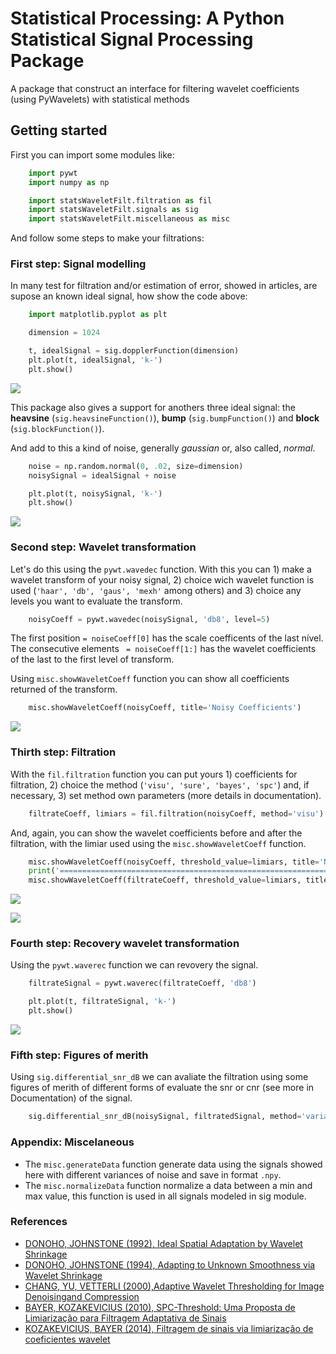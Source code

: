 # Statistical Processing: A Python Statistical Signal Processing Package

A package that construct an interface for filtering wavelet coefficients (using PyWavelets) with statistical methods
## Getting started

First you can import some modules like:
``` python
    import pywt
    import numpy as np

    import statsWaveletFilt.filtration as fil
    import statsWaveletFilt.signals as sig
    import statsWaveletFilt.miscellaneous as misc
```
And follow some steps to make your filtrations:

### First step: Signal modelling

In many test for filtration and/or estimation of error, showed in articles, are supose an known ideal signal, how show the code above:
``` python
    import matplotlib.pyplot as plt

    dimension = 1024

    t, idealSignal = sig.dopplerFunction(dimension)
    plt.plot(t, idealSignal, 'k-')
    plt.show()
```

![](docs/_images/img1.png)

This package also gives a support for anothers three ideal signal: the **heavsine** (``sig.heavsineFunction()``), **bump** (``sig.bumpFunction()``) and **block** (``sig.blockFunction()``).

And add to this a kind of noise, generally *gaussian* or, also called, *normal*.
``` python
    noise = np.random.normal(0, .02, size=dimension)
    noisySignal = idealSignal + noise

    plt.plot(t, noisySignal, 'k-')
    plt.show()
```
![](docs/_images/img2.png)

### Second step: Wavelet transformation

Let's do this using the ``pywt.wavedec`` function. With this you can 1) make a wavelet transform of your noisy signal, 2) choice wich wavelet function is used (``'haar', 'db', 'gaus', 'mexh'`` among others) and 3) choice any levels you want to evaluate the transform.
``` python
    noisyCoeff = pywt.wavedec(noisySignal, 'db8', level=5)
```
The first position ``= noiseCoeff[0]`` has the scale coefficents of the last nível. The consecutive elements `` = noiseCoeff[1:]`` has the wavelet coefficients of the last to the first level of transform.

Using ``misc.showWaveletCoeff`` function you can show all coefficients returned of the transform.

``` python
    misc.showWaveletCoeff(noisyCoeff, title='Noisy Coefficients')
```
![](docs/_images/img3.png)

### Thirth step: Filtration

With the ``fil.filtration`` function you can put yours 1) coefficients for filtration, 2) choice the method (``'visu', 'sure', 'bayes', 'spc'``) and, if necessary, 3) set method own parameters (more details in documentation).
``` python
    filtrateCoeff, limiars = fil.filtration(noisyCoeff, method='visu')
```
And, again, you can show the wavelet coefficients before and after the filtration, with the limiar used using the ``misc.showWaveletCoeff`` function.

``` python
    misc.showWaveletCoeff(noisyCoeff, threshold_value=limiars, title='Noisy Coefficients')
    print('==============================================================')
    misc.showWaveletCoeff(filtrateCoeff, threshold_value=limiars, title='Filtered Coefficients')
```
![](docs/_images/img4.png)

![](docs/_images/img5.png)

### Fourth step: Recovery wavelet transformation

Using the ``pywt.waverec`` function we can revovery the signal.

``` python
    filtrateSignal = pywt.waverec(filtrateCoeff, 'db8')

    plt.plot(t, filtrateSignal, 'k-')
    plt.show()
```
![](docs/_images/img6.png)

### Fifth step: Figures of merith
Using ``sig.differential_snr_dB`` we can avaliate the filtration using some figures of merith of different forms of evaluate the snr or cnr (see more in Documentation) of the signal.
``` python
    sig.differential_snr_dB(noisySignal, filtratedSignal, method='variances', idealSignal=idealSignal)
```
### Appendix: Miscelaneous

* The ``misc.generateData`` function generate data using the signals showed here with different variances of noise and save in format ``.npy``.
* The ``misc.normalizeData`` function normalize a data between a min and max value, this function is used in all signals modeled in sig module.

### References

* [DONOHO, JOHNSTONE (1992), Ideal Spatial Adaptation by Wavelet Shrinkage](http://statweb.stanford.edu/~imj/WEBLIST/1994/isaws.pdf)
* [DONOHO, JOHNSTONE (1994), Adapting to Unknown Smoothness via Wavelet Shrinkage](http://statweb.stanford.edu/~imj/WEBLIST/1995/ausws.pdf)
* [CHANG, YU, VETTERLI (2000),Adaptive Wavelet Thresholding for Image Denoisingand Compression](https://core.ac.uk/download/pdf/147900624.pdf)
* [BAYER, KOZAKEVICIUS (2010), SPC-Threshold: Uma Proposta de Limiarização para Filtragem Adaptativa de Sinais](https://tema.sbmac.org.br/tema/article/download/96/43)
* [KOZAKEVICIUS, BAYER (2014), Filtragem de sinais via limiarização de coeficientes wavelet](http://oaji.net/articles/2017/1602-1487163088.pdf)